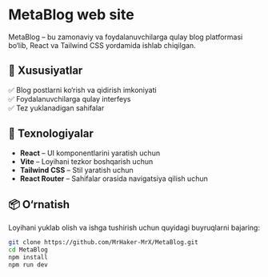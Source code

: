 # MetaBlog web site  

MetaBlog – bu zamonaviy va foydalanuvchilarga qulay blog platformasi bo‘lib, React va Tailwind CSS yordamida ishlab chiqilgan.  

## 📌 Xususiyatlar  

 
✅ Blog postlarni ko‘rish va qidirish imkoniyati  
✅ Foydalanuvchilarga qulay interfeys  
✅ Tez yuklanadigan sahifalar  

## 🚀 Texnologiyalar  

- **React** – UI komponentlarini yaratish uchun  
- **Vite** – Loyihani tezkor boshqarish uchun  
- **Tailwind CSS** – Stil yaratish uchun  
- **React Router** – Sahifalar orasida navigatsiya qilish uchun  

## 📦 O‘rnatish  

Loyihani yuklab olish va ishga tushirish uchun quyidagi buyruqlarni bajaring:  

```bash
git clone https://github.com/MrHaker-MrX/MetaBlog.git
cd MetaBlog
npm install
npm run dev
